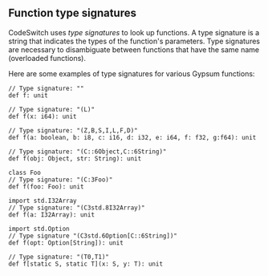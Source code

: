 ## Function type signatures

CodeSwitch uses *type signatures* to look up functions. A type
signature is a string that indicates the types of the function's
parameters. Type signatures are necessary to disambiguate between
functions that have the same name (overloaded functions).

Here are some examples of type signatures for various Gypsum
functions:

    // Type signature: ""
    def f: unit

    // Type signature: "(L)"
    def f(x: i64): unit

    // Type signature: "(Z,B,S,I,L,F,D)"
    def f(a: boolean, b: i8, c: i16, d: i32, e: i64, f: f32, g:f64): unit

    // Type signature: "(C::6Object,C::6String)"
    def f(obj: Object, str: String): unit

    class Foo
    // Type signature: "(C:3Foo)"
    def f(foo: Foo): unit

    import std.I32Array
    // Type signature: "(C3std.8I32Array)"
    def f(a: I32Array): unit

    import std.Option
    // Type signature "(C3std.6Option[C::6String])"
    def f(opt: Option[String]): unit

    // Type signature: "(T0,T1)"
    def f[static S, static T](x: S, y: T): unit
